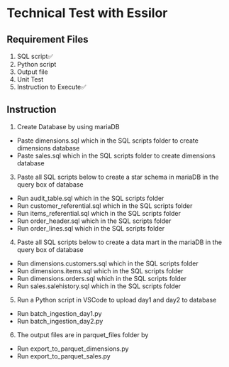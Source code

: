 # Technical Test with Essilor

## Requirement Files
1. SQL script✅
2. Python script
3. Output file
4. Unit Test
5. Instruction to Execute✅

## Instruction
1. Create Database by using mariaDB
  * Paste dimensions.sql which in the SQL scripts folder to create dimensions database
  * Paste sales.sql which in the SQL scripts folder to create dimensions database

3. Paste all SQL scripts below to create a star schema in mariaDB in the query box of database
  * Run audit_table.sql which in the SQL scripts folder
  * Run customer_referential.sql which in the SQL scripts folder
  * Run items_referential.sql which in the SQL scripts folder
  * Run order_header.sql which in the SQL scripts folder
  * Run order_lines.sql which in the SQL scripts folder

4. Paste all SQL scripts below to create a data mart in the mariaDB in the query box of database
  * Run dimensions.customers.sql which in the SQL scripts folder
  * Run dimensions.items.sql which in the SQL scripts folder
  * Run dimensions.orders.sql which in the SQL scripts folder
  * Run sales.salehistory.sql which in the SQL scripts folder

5. Run a Python script in VSCode to upload day1 and day2 to database
  * Run batch_ingestion_day1.py
  * Run batch_ingestion_day2.py

6. The output files are in parquet_files folder by
  * Run export_to_parquet_dimensions.py
  * Run export_to_parquet_sales.py
